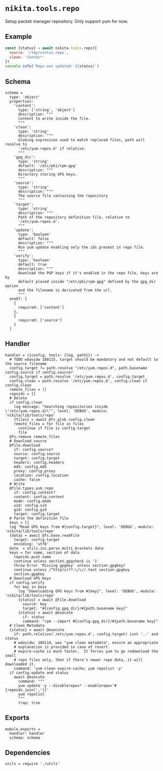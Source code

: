 
# `nikita.tools.repo`

Setup packet manager repository. Only support yum for now.

## Example

```js
const {status} = await nikita.tools.repo({
  source: '/tmp/centos.repo',
  clean: 'CentOs*'
})
console.info(`Repo was updated: ${status}`)
```

## Schema

    schema =
      type: 'object'
      properties:
        'content':
          type: ['string', 'object']
          description: """
          Content to write inside the file.
          """
        'clean':
          type: 'string'
          description: """
          Globing expression used to match replaced files, path will resolve to
          '/etc/yum.repos.d' if relative.
          """
        'gpg_dir':
          type: 'string'
          default: '/etc/pki/rpm-gpg'
          description: """
          Directory storing GPG keys.
          """
        'source':
          type: 'string'
          description: """
          The source file containing the repository
          """
        'target':
          type: 'string'
          description: """
          Path of the repository definition file, relative to
          '/etc/yum.repos.d'.
          """
        'update':
          type: 'boolean'
          default: false
          description: """
          Run yum update enabling only the ids present in repo file.
          """
        'verify':
          type: 'boolean'
          default: true
          description: """
          Download the PGP keys if it's enabled in the repo file, keys are by
          default placed inside "/etc/pki/rpm-gpg" defined by the gpg_dir option
          and the filename is derivated from the url.
          """
      oneOf: [
        {
          required: ['content']
        },
        {
          required: ['source']
        }
      ]

## Handler

    handler = ({config, tools: {log, path}}) ->
      # TODO wdavidw 180115, target should be mandatory and not default to the source filename
      config.target ?= path.resolve "/etc/yum.repos.d", path.basename config.source if config.source?
      config.target = path.resolve '/etc/yum.repos.d', config.target
      config.clean = path.resolve '/etc/yum.repos.d', config.clean if config.clean
      remote_files = []
      repoids = []
      # Delete
      if config.clean
        log message: "Searching repositories inside \"/etc/yum.repos.d/\"", level: 'DEBUG', module: 'nikita/lib/tools/repo'
        {files} = await @fs.glob config.clean
        remote_files = for file in files
          continue if file is config.target
          file
      @fs.remove remote_files
      # Download source
      @file.download
        if: config.source?
        source: config.source
        target: config.target
        headers: config.headers
        md5: config.md5
        proxy: config.proxy
        location: config.location
        cache: false
      # Write
      @file.types.yum_repo
        if: config.content?
        content: config.content
        mode: config.mode
        uid: config.uid
        gid: config.gid
        target: config.target
      # Parse the definition file
      keys = []
      log "Read GPG keys from #{config.target}", level: 'DEBUG', module: 'nikita/lib/tools/repo'
      {data} = await @fs.base.readFile
        target: config.target
        encoding: 'utf8'
      data  = utils.ini.parse_multi_brackets data
      keys = for name, section of data
        repoids.push name
        continue unless section.gpgcheck is '1'
        throw Error 'Missing gpgkey' unless section.gpgkey?
        continue unless /^http(s)??:\/\//.test section.gpgkey
        section.gpgkey
      # Download GPG Keys
      if config.verify
        for key in keys
          log "Downloading GPG keys from #{key}", level: 'DEBUG', module: 'nikita/lib/tools/repo'
          {status} = await @file.download
            source: key
            target: "#{config.gpg_dir}/#{path.basename key}"
          {status} = await @execute
            if: status
            command: "rpm --import #{config.gpg_dir}/#{path.basename key}"
      # Clean Metadata
      {status} = await @execute
        if: path.relative('/etc/yum.repos.d', config.target) isnt '..' and status
        # wdavidw: 180114, was "yum clean metadata", ensure an appropriate
        # explanation is provided in case of revert.
        # expire-cache is much faster,  It forces yum to go redownload the small
        # repo files only, then if there's newer repo data, it will downloaded it.
        command: 'yum clean expire-cache; yum repolist -y'
      if config.update and status
        await @execute
          command: """
          yum update -y --disablerepo=* --enablerepo='#{repoids.join(',')}'
          yum repolist
          """
          trap: true

## Exports

    module.exports =
      handler: handler
      schema: schema

## Dependencies

    utils = require './utils'
